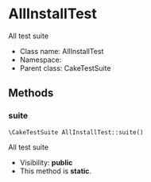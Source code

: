 AllInstallTest
===============

All test suite




* Class name: AllInstallTest
* Namespace: 
* Parent class: CakeTestSuite







Methods
-------


### suite

    \CakeTestSuite AllInstallTest::suite()

All test suite



* Visibility: **public**
* This method is **static**.



